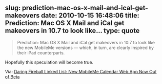slug: prediction-mac-os-x-mail-and-ical-get-makeovers
date: 2010-10-15 16:48:06
title: Prediction: Mac OS X Mail and iCal get makeovers in 10.7 to look like...
type: quote
---

> Prediction: Mac OS X Mail and iCal get makeovers in 10.7 to look like the new MobileMe versions — which, in turn, are clearly inspired by their iPad counterparts.

Hopefully this speculation will become true.

 Via: [Daring Fireball Linked List: New MobileMe Calendar Web App Now Out of Beta](http://daringfireball.net/linked/2010/10/14/mobileme-calendar)
